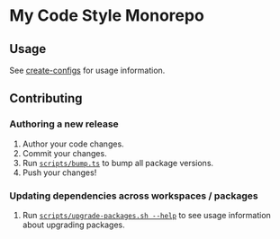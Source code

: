 # My Code Style Monorepo

## Usage

See [create-configs](/create-configs/README.md) for usage information.

## Contributing

### Authoring a new release

1. Author your code changes.
1. Commit your changes.
1. Run [`scripts/bump.ts`](scripts/bump.ts) to bump all package versions.
1. Push your changes!

### Updating dependencies across workspaces / packages

1. Run [`scripts/upgrade-packages.sh --help`](scripts/upgrade-packages.sh) to see usage information about upgrading packages.
